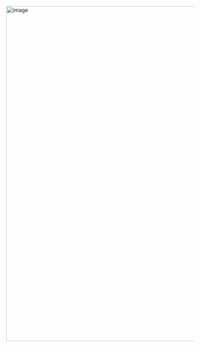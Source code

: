 <img width="948" height="899" alt="image" src="https://github.com/user-attachments/assets/6682e949-b30f-468f-8dc7-ada1fbfe8bd6" />

